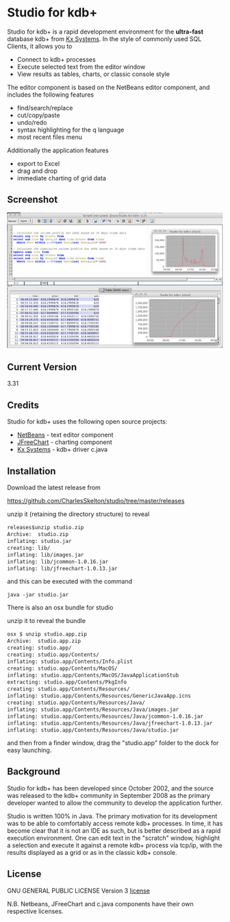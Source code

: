 Studio for kdb+
=========

Studio for kdb+ is a rapid development environment for the **ultra-fast** database kdb+ from [Kx Systems]. In the style of commonly used SQL Clients, it allows you to

  - Connect to kdb+ processes
  - Execute selected text from the editor window
  - View results as tables, charts, or classic console style 

The editor component is based on the NetBeans editor component, and includes the following features
  - find/search/replace
  - cut/copy/paste
  - undo/redo
  - syntax highlighting for the q language
  - most recent files menu

Additionally the application features
  - export to Excel
  - drag and drop
  - immediate charting of grid data

Screenshot
---------
![alt tag](https://raw.githubusercontent.com/CharlesSkelton/studio/master/meta/ssthumb.png)

Current Version
----

3.31

Credits
-----------

Studio for kdb+ uses the following open source projects:

* [NetBeans] - text editor component
* [JFreeChart] - charting component
* [Kx Systems] - kdb+ driver c.java

Installation
--------------
Download the latest release from

https://github.com/CharlesSkelton/studio/tree/master/releases

unzip it (retaining the directory structure) to reveal


    releases$unzip studio.zip
    Archive:  studio.zip
    inflating: studio.jar
    creating: lib/
    inflating: lib/images.jar
    inflating: lib/jcommon-1.0.16.jar
    inflating: lib/jfreechart-1.0.13.jar

and this can be executed with the command

    java -jar studio.jar

There is also an osx bundle for studio

unzip it to reveal the bundle

    osx $ unzip studio.app.zip
    Archive:  studio.app.zip
    creating: studio.app/
    creating: studio.app/Contents/
    inflating: studio.app/Contents/Info.plist
    creating: studio.app/Contents/MacOS/
    inflating: studio.app/Contents/MacOS/JavaApplicationStub
    extracting: studio.app/Contents/PkgInfo
    creating: studio.app/Contents/Resources/
    inflating: studio.app/Contents/Resources/GenericJavaApp.icns
    creating: studio.app/Contents/Resources/Java/
    inflating: studio.app/Contents/Resources/Java/images.jar
    inflating: studio.app/Contents/Resources/Java/jcommon-1.0.16.jar
    inflating: studio.app/Contents/Resources/Java/jfreechart-1.0.13.jar
    inflating: studio.app/Contents/Resources/Java/studio.jar

and then from a finder window, drag the "studio.app" folder to the dock for easy launching.

Background
----------
Studio for kdb+ has been developed since October 2002, and the source was released to the kdb+ community in September 2008 as the primary developer wanted to allow the community to develop the application further.

Studio is written 100% in Java. The primary motivation for its development was to be able to comfortably access remote kdb+ processes. In time, it has become clear that it is not an IDE as such, but is better described as a rapid execution environment. One can edit text in the "scratch" window, highlight a selection and execute it against a remote kdb+ process via tcp/ip, with the results displayed as a grid or as in the classic kdb+ console.

License
-------
GNU GENERAL PUBLIC LICENSE Version 3 [license]

N.B. Netbeans, JFreeChart and c.java components have their own respective licenses.

[Kx Systems]:http://www.kx.com
[Netbeans]:http:///netbeans.org
[license]:https://github.com/CharlesSkelton/studio/blob/master/license.md
[git-repo-url]:https://github.com/CharlesSkelton/studio
[JFreeChart]:http://www.jfree.org/jfreechart/
